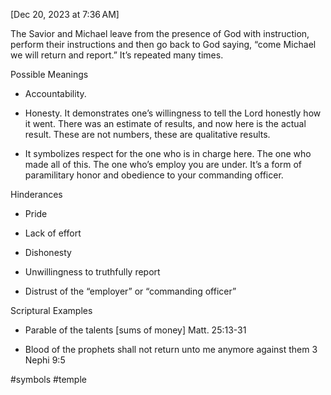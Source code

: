 [Dec 20, 2023 at 7:36 AM]

The Savior and Michael leave from the presence of God with instruction, perform their instructions and then go back to God saying, “come Michael we will return and report.” It’s repeated many times.

  

Possible Meanings

- Accountability. 
    
- Honesty. It demonstrates one’s willingness to tell the Lord honestly how it went. There was an estimate of results, and now here is the actual result. These are not numbers, these are qualitative results. 
    
- It symbolizes respect for the one who is in charge here. The one who made all of this. The one who’s employ you are under. It’s a form of paramilitary honor and obedience to your commanding officer. 
    

  

Hinderances

- Pride
    
- Lack of effort
    
- Dishonesty 
    
- Unwillingness to truthfully report
    
- Distrust of the “employer” or “commanding officer”
    

  

Scriptural Examples

- Parable of the talents [sums of money] Matt. 25:13-31
    
- Blood of the prophets shall not return unto me anymore against them 3 Nephi 9:5

#symbols 
#temple 